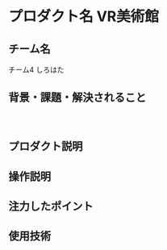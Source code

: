 # プロダクト名 VR美術館
<!-- プロダクト名に変更してください -->


<!-- プロダクト名・イメージ画像を差し変えてください -->


## チーム名
チーム4 しろはた

<!-- チームIDとチーム名を入力してください -->


## 背景・課題・解決されること
　
  




## プロダクト説明


## 操作説明




## 注力したポイント


## 使用技術


            

<!--
markdownの記法はこちらを参照してください！
https://docs.github.com/ja/get-started/writing-on-github/getting-started-with-writing-and-formatting-on-github/basic-writing-and-formatting-syntax
-->
